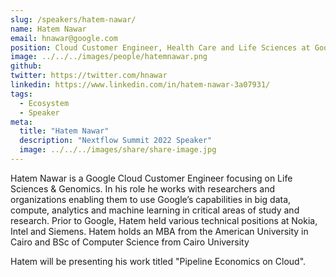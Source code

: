 ```yaml
---
slug: /speakers/hatem-nawar/
name: Hatem Nawar
email: hnawar@google.com
position: Cloud Customer Engineer, Health Care and Life Sciences at Google
image: ../../../images/people/hatemnawar.png
github:
twitter: https://twitter.com/hnawar
linkedin: https://www.linkedin.com/in/hatem-nawar-3a07931/
tags:
  - Ecosystem
  - Speaker
meta:
  title: "Hatem Nawar"
  description: "Nextflow Summit 2022 Speaker"
  image: ../../../images/share/share-image.jpg
---
```

Hatem Nawar is a Google Cloud Customer Engineer focusing on Life Sciences & Genomics. In his role he works with researchers and organizations enabling them to  use Google’s capabilities in big data, compute, analytics and machine learning in critical areas of study and research. Prior to Google, Hatem held various technical positions at Nokia, Intel and Siemens. Hatem holds an MBA from the American University in Cairo and BSc of Computer Science from Cairo University

Hatem will be presenting his work titled "Pipeline Economics on Cloud".
